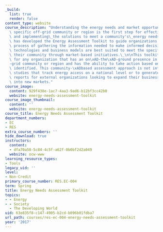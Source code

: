 ```yaml
---
_build:
  list: true
  render: false
content_type: website
course_description: "Understanding the energy needs and market opportunities in the\
  \ specific off-grid community or region is the first step for effectively selecting\
  \ and implementing\_the solutions to meet a community's\_energy needs. MIT D-Lab\
  \ has developed the Energy Assessment Toolkit to guide organizations through the\
  \ process of gathering the information needed to make informed decisions about what\
  \ technologies and business models are best suited to meet the specific needs of\
  \ their community through market-based initiatives.\_\n\nThis toolkit is designed\
  \ for any organization that has an on\xAD-the\xAD-ground presence in an off\xAD\
  -grid community or region and has the ability to take action based on the opportunities\
  \ identified. This community-\xADbased assessment approach is not intended to replace\
  \ studies that track energy access on a national level or to generate market intelligence\
  \ reports for external organizations looking to expand their business or programs\
  \ into new markets."
course_image:
  content: 929f438e-1ac7-4aa3-9ad6-b12bf3cc42b0
  website: energy-needs-assessment-toolkit
course_image_thumbnail:
  content: ''
  website: energy-needs-assessment-toolkit
course_title: Energy Needs Assessment Toolkit
department_numbers:
- EC
- RES
extra_course_numbers: ''
hide_download: true
instructors:
  content:
  - dfa70a58-5c84-4c5f-a62f-0b0bf2d2a049
  website: ocw-www
learning_resource_types:
- Tools
legacy_uid: ''
level:
- Non-Credit
primary_course_number: RES.EC-004
term: Spring
title: Energy Needs Assessment Toolkit
topics:
- - Energy
- - Society
  - The Developing World
uid: 63e835f8-c147-4905-b2cd-b096b01fdba7
url_path: courses/res-ec-004-energy-needs-assessment-toolkit
year: '2017'
---
```

